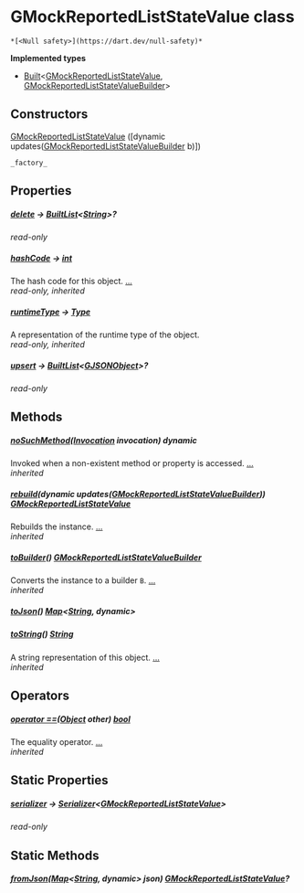 


# GMockReportedListStateValue class






    *[<Null safety>](https://dart.dev/null-safety)*






**Implemented types**

- [Built](https://pub.dev/documentation/built_value/8.1.4/built_value/Built-class.html)&lt;[GMockReportedListStateValue](../third_party_yonomi_graphql_schema___generated___schema.docs.schema.gql/GMockReportedListStateValue-class.md), [GMockReportedListStateValueBuilder](../third_party_yonomi_graphql_schema___generated___schema.docs.schema.gql/GMockReportedListStateValueBuilder-class.md)>





## Constructors

[GMockReportedListStateValue](../third_party_yonomi_graphql_schema___generated___schema.docs.schema.gql/GMockReportedListStateValue/GMockReportedListStateValue.md) ([dynamic updates([GMockReportedListStateValueBuilder](../third_party_yonomi_graphql_schema___generated___schema.docs.schema.gql/GMockReportedListStateValueBuilder-class.md) b)])

    _factory_


## Properties

##### [delete](../third_party_yonomi_graphql_schema___generated___schema.docs.schema.gql/GMockReportedListStateValue/delete.md) &#8594; [BuiltList](https://pub.dev/documentation/built_collection/5.1.1/built_collection/BuiltList-class.html)&lt;[String](https://api.flutter.dev/flutter/dart-core/String-class.html)>?



   
_read-only_



##### [hashCode](https://api.flutter.dev/flutter/dart-core/Object/hashCode.html) &#8594; [int](https://api.flutter.dev/flutter/dart-core/int-class.html)



The hash code for this object. [...](https://api.flutter.dev/flutter/dart-core/Object/hashCode.html)  
_read-only, inherited_



##### [runtimeType](https://api.flutter.dev/flutter/dart-core/Object/runtimeType.html) &#8594; [Type](https://api.flutter.dev/flutter/dart-core/Type-class.html)



A representation of the runtime type of the object.   
_read-only, inherited_



##### [upsert](../third_party_yonomi_graphql_schema___generated___schema.docs.schema.gql/GMockReportedListStateValue/upsert.md) &#8594; [BuiltList](https://pub.dev/documentation/built_collection/5.1.1/built_collection/BuiltList-class.html)&lt;[GJSONObject](../third_party_yonomi_graphql_schema___generated___schema.docs.schema.gql/GJSONObject-class.md)>?



   
_read-only_




## Methods

##### [noSuchMethod](https://api.flutter.dev/flutter/dart-core/Object/noSuchMethod.html)([Invocation](https://api.flutter.dev/flutter/dart-core/Invocation-class.html) invocation) dynamic



Invoked when a non-existent method or property is accessed. [...](https://api.flutter.dev/flutter/dart-core/Object/noSuchMethod.html)  
_inherited_



##### [rebuild](https://pub.dev/documentation/built_value/8.1.4/built_value/Built/rebuild.html)(dynamic updates([GMockReportedListStateValueBuilder](../third_party_yonomi_graphql_schema___generated___schema.docs.schema.gql/GMockReportedListStateValueBuilder-class.md))) [GMockReportedListStateValue](../third_party_yonomi_graphql_schema___generated___schema.docs.schema.gql/GMockReportedListStateValue-class.md)



Rebuilds the instance. [...](https://pub.dev/documentation/built_value/8.1.4/built_value/Built/rebuild.html)  
_inherited_



##### [toBuilder](https://pub.dev/documentation/built_value/8.1.4/built_value/Built/toBuilder.html)() [GMockReportedListStateValueBuilder](../third_party_yonomi_graphql_schema___generated___schema.docs.schema.gql/GMockReportedListStateValueBuilder-class.md)



Converts the instance to a builder <code>B</code>. [...](https://pub.dev/documentation/built_value/8.1.4/built_value/Built/toBuilder.html)  
_inherited_



##### [toJson](../third_party_yonomi_graphql_schema___generated___schema.docs.schema.gql/GMockReportedListStateValue/toJson.md)() [Map](https://api.flutter.dev/flutter/dart-core/Map-class.html)&lt;[String](https://api.flutter.dev/flutter/dart-core/String-class.html), dynamic>



   




##### [toString](https://api.flutter.dev/flutter/dart-core/Object/toString.html)() [String](https://api.flutter.dev/flutter/dart-core/String-class.html)



A string representation of this object. [...](https://api.flutter.dev/flutter/dart-core/Object/toString.html)  
_inherited_




## Operators

##### [operator ==](https://api.flutter.dev/flutter/dart-core/Object/operator_equals.html)([Object](https://api.flutter.dev/flutter/dart-core/Object-class.html) other) [bool](https://api.flutter.dev/flutter/dart-core/bool-class.html)



The equality operator. [...](https://api.flutter.dev/flutter/dart-core/Object/operator_equals.html)  
_inherited_




## Static Properties

##### [serializer](../third_party_yonomi_graphql_schema___generated___schema.docs.schema.gql/GMockReportedListStateValue/serializer.md) &#8594; [Serializer](https://pub.dev/documentation/built_value/8.1.4/serializer/Serializer-class.html)&lt;[GMockReportedListStateValue](../third_party_yonomi_graphql_schema___generated___schema.docs.schema.gql/GMockReportedListStateValue-class.md)>



   
_read-only_




## Static Methods

##### [fromJson](../third_party_yonomi_graphql_schema___generated___schema.docs.schema.gql/GMockReportedListStateValue/fromJson.md)([Map](https://api.flutter.dev/flutter/dart-core/Map-class.html)&lt;[String](https://api.flutter.dev/flutter/dart-core/String-class.html), dynamic> json) [GMockReportedListStateValue](../third_party_yonomi_graphql_schema___generated___schema.docs.schema.gql/GMockReportedListStateValue-class.md)?



   










